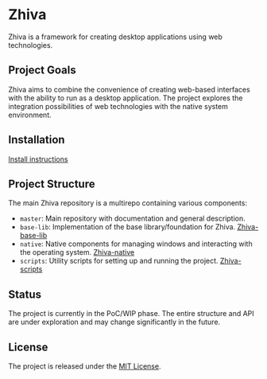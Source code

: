 # Zhiva

Zhiva is a framework for creating desktop applications using web technologies.

## Project Goals

Zhiva aims to combine the convenience of creating web-based interfaces with the ability to run as a desktop application. The project explores the integration possibilities of web technologies with the native system environment.

## Installation

[Install instructions](./INSTALL.md)

## Project Structure

The main Zhiva repository is a multirepo containing various components:

- `master`: Main repository with documentation and general description.
- `base-lib`: Implementation of the base library/foundation for Zhiva. [Zhiva-base-lib](https://github.com/wxn0brP/Zhiva-base-lib)
- `native`: Native components for managing windows and interacting with the operating system. [Zhiva-native](https://github.com/wxn0brP/Zhiva-native)
- `scripts`: Utility scripts for setting up and running the project. [Zhiva-scripts](https://github.com/wxn0brP/Zhiva-scripts)

## Status

The project is currently in the PoC/WIP phase. The entire structure and API are under exploration and may change significantly in the future.

## License

The project is released under the [MIT License](./LICENSE).